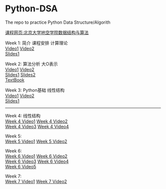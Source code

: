 # Python-DSA
The repo to practice Python Data Structure/Algorith  

[课程网页:北京大学地空学院数据结构与算法](http://gis4g.pku.edu.cn/course/pythonds/)  

Week 1: 简介 课程安排  计算理论  
[Video1](https://www.bilibili.com/video/BV1S741177C9?p=1)  [Video2](https://www.bilibili.com/video/BV1V7411M7YV)  
[Slides1](/Slides/week1/sessdsa2020-00.pdf)  

Week 2: 算法分析 大O表示  
[Video1](https://www.bilibili.com/video/BV1eE411n7q2)  [Video2](https://www.bilibili.com/video/BV1eE411n79a?p=3)  
[Slides1](/Slides/week2/sessdsa2020-02.pdf)  [Slides2](/Slides/week2/sessdsa2020-04.pdf)  
[TextBook](https://runestone.academy/runestone/books/published/pythonds/AlgorithmAnalysis/toctree.html)  

Week 3:  Python基础  线性结构  
[Video1](https://www.bilibili.com/video/BV17E411478j)  [Video2](https://www.bilibili.com/video/BV13E411g7VL)    
[Slides1](/Slides/week3/sessdsa2020-05.pdf)  

---

Week 4: 线性结构  
[Week 4 Video1](https://www.bilibili.com/video/BV1QE411N7c5)    [Week 4 Video2](https://www.bilibili.com/video/BV1NE411j7gj)    
[Week 4 Video3](https://www.bilibili.com/video/BV1iE411G7Qp)    [Week 4 Video4](https://www.bilibili.com/video/BV1zE411G7hx)  

Week 5:   
[Week 5 Video1](https://www.bilibili.com/video/BV127411d7jR)    [Week 5 Video2](https://www.bilibili.com/video/BV1GE411N7f1)  

Week 6:   
[Week 6 Video1](https://www.bilibili.com/video/BV1S7411y7Zd)    [Week 6 Video2](https://www.bilibili.com/video/BV1w741117w4)    
[Week 6 Video3](https://www.bilibili.com/video/BV1xV411f7gK)    [Week 6 Video4](https://www.bilibili.com/video/BV1ie411x7pP)    
[Week 6 Video5](https://www.bilibili.com/video/BV1n54y1d7Gi)  

Week 7:   
[Week 7 Video1](https://www.bilibili.com/video/BV1MC4y1s7mm)    [Week 7 Video2](https://www.bilibili.com/video/BV1pK4y1r7r2)     